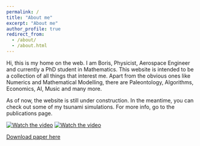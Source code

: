 ```yaml
---
permalink: /
title: "About me"
excerpt: "About me"
author_profile: true
redirect_from: 
  - /about/
  - /about.html
---
```


Hi, this is my home on the web. I am Boris, Physicist, Aerospace Engineer and currently a PhD student in Mathematics. This website is intended to be a collection of all things that interest me. Apart from the obvious ones like Numerics and Mathematical Modelling, there are Paleontology, Algorithms, Economics, AI, Music and many more.

As of now, the website is still under construction. In the meantime, you can check out some of my tsunami simulations. For more info, go to the publications page.

[![Watch the video](https://bonevbs.github.io/files/amr_showcase_prev.png)](https://bonevbs.github.io/files/amr_showcase.mp4) 
[![Watch the video](https://bonevbs.github.io/files/tohoku_prev.png)](https://bonevbs.github.io/files/tohoku.mp4)  

[Download paper here](https://infoscience.epfl.ch/record/232449?ln=en)
